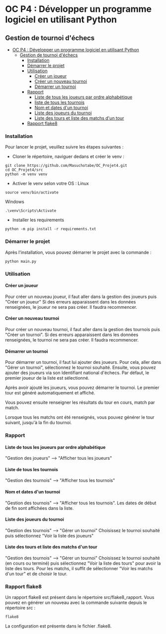 # OC P4 : Développer un programme logiciel en utilisant Python

## Gestion de tournoi d'échecs

<!-- TOC -->
* [OC P4 : Développer un programme logiciel en utilisant Python](#oc-p4--dvelopper-un-programme-logiciel-en-utilisant-python)
  * [Gestion de tournoi d'échecs](#gestion-de-tournoi-dchecs)
    * [Installation](#installation)
    * [Démarrer le projet](#dmarrer-le-projet)
    * [Utilisation](#utilisation)
      * [Créer un joueur](#crer-un-joueur)
      * [Créer un nouveau tournoi](#crer-un-nouveau-tournoi)
      * [Démarrer un tournoi](#dmarrer-un-tournoi)
    * [Rapport](#rapport)
      * [Liste de tous les joueurs par ordre alphabétique](#liste-de-tous-les-joueurs-par-ordre-alphabtique)
      * [liste de tous les tournois](#liste-de-tous-les-tournois)
      * [Nom et dates d'un tournoi](#nom-et-dates-dun-tournoi)
      * [Liste des joueurs du tournoi](#liste-des-joueurs-du-tournoi)
      * [Liste des tours et liste des matchs d'un tour](#liste-des-tours-et-liste-des-matchs-dun-tour)
    * [Rapport flake8](#rapport-flake8)
<!-- TOC -->

### Installation 
Pour lancer le projet, veuillez suivre les étapes suivantes : 
* Cloner le répertoire, naviguer dedans et créer le venv : 
```shell
git clone https://github.com/Masuchotabe/OC_Projet4.git
cd OC_Projet4/src
python -m venv venv
```
* Activer le venv selon votre OS : 
Linux
```shell
source venv/bin/activate
```
Windows 
```shell
.\venv\Scripts\Activate
```
* Installer les requirements 
```shell
python -m pip install -r requirements.txt
```

### Démarrer le projet 
Après l'installation, vous pouvez démarrer le projet 
avec la commande : 
```shell
python main.py
```

### Utilisation
#### Créer un joueur
Pour créer un nouveau joueur, il faut aller dans la gestion des joueurs puis "Créer un joueur"
Si des erreurs apparaissent dans les données renseignées, le joueur ne sera pas créer. Il faudra recommencer. 

#### Créer un nouveau tournoi 
Pour créer un nouveau tournoi, il faut aller dans la gestion des tournois puis "Créer un tournoi".
Si des erreurs apparaissent dans les données renseignées, le tournoi ne sera pas créer. Il faudra recommencer. 

#### Démarrer un tournoi
Pour démarrer un tournoi, il faut lui ajouter des joueurs. Pour cela, aller dans "Gérer un tournoi", 
sélectionnez le tournoi souhaité. Ensuite, vous pouvez ajouter des joueurs via son Identifiant national d'échecs. 
Par défaut, le premier joueur de la liste est sélectionné.

Après avoir ajouté les joueurs, vous pouvez démarrer le tournoi. Le premier tour est généré automatiquement et affiché. 

Vous pouvez ensuite renseigner les résultats du tour en cours, match par match. 

Lorsque tous les matchs ont été renseignés, vous pouvez générer le tour suivant, jusqu'à la fin du tournoi. 

### Rapport 
#### Liste de tous les joueurs par ordre alphabétique
"Gestion des joueurs" --> "Afficher tous les joueurs"

#### Liste de tous les tournois
"Gestion des tournois" --> "Afficher tous les tournois"

#### Nom et dates d'un tournoi
"Gestion des tournois" --> "Afficher tous les tournois". 
Les dates de début de fin sont affichées dans la liste. 

#### Liste des joueurs du tournoi
"Gestion des tournois" --> "Gérer un tournoi"
Choisissez le tournoi souhaité puis sélectionnez "Voir la liste des joueurs"

#### Liste des tours et liste des matchs d'un tour
"Gestion des tournois" --> "Gérer un tournoi"
Choisissez le tournoi souhaité (en cours ou terminé) puis sélectionnez "Voir la liste des tours"
pour avoir la liste des tours. 
Pour les matchs, il suffit de sélectionner "Voir les matchs d'un tour" et de choisir le tour. 

### Rapport flake8 
Un rapport flake8 est présent dans le répertoire src/flake8_rapport. 
Vous pouvez en générer un nouveau avec la commande suivante depuis le répertoire src : 
```shell
flake8
```
La configuration est présente dans le fichier .flake8. 

